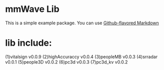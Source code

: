 ##
# mmWave Lib

This is a simple example package. You can use
[Github-flavored Markdown](https://guides.github.com/features/mastering-markdown/)
# lib include:
(1)vitalsign v0.0.9
(2)highAccuraccy v0.0.4
(3)peopleMB v0.0.3
(4)srradar v0.0.1 
(5)people3D v0.0.2
(6)pc3d v0.0.3
(7)pc3d_kv v0.0.2


